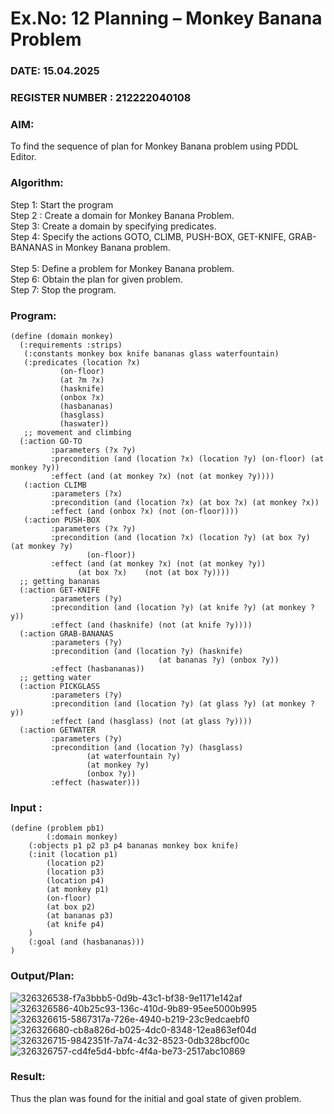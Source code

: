 # Ex.No: 12  Planning –  Monkey Banana Problem
### DATE: 15.04.2025                                                                          
### REGISTER NUMBER : 212222040108
### AIM: 
To find the sequence of plan for Monkey Banana problem using PDDL Editor.
###  Algorithm:
Step 1:  Start the program <br> 
Step 2 : Create a domain for Monkey Banana Problem. <br> 
Step 3:  Create a domain by specifying predicates. <br> 
Step 4: Specify the actions GOTO, CLIMB, PUSH-BOX, GET-KNIFE, GRAB-BANANAS in Monkey Banana problem.<br>  
Step 5:   Define a problem for Monkey Banana problem.<br> 
Step 6:  Obtain the plan for given problem.<br> 
Step 7: Stop the program.<br> 

### Program:
```
(define (domain monkey)	       
  (:requirements :strips)
   (:constants monkey box knife bananas glass waterfountain)
   (:predicates (location ?x)
	       (on-floor)
	       (at ?m ?x)
	       (hasknife)
	       (onbox ?x)
	       (hasbananas)
	       (hasglass)
	       (haswater))
   ;; movement and climbing
  (:action GO-TO
	     :parameters (?x ?y)
	     :precondition (and (location ?x) (location ?y) (on-floor) (at monkey ?y))
	     :effect (and (at monkey ?x) (not (at monkey ?y))))
   (:action CLIMB
	     :parameters (?x)
	     :precondition (and (location ?x) (at box ?x) (at monkey ?x))
	     :effect (and (onbox ?x) (not (on-floor))))
   (:action PUSH-BOX
	     :parameters (?x ?y)
	     :precondition (and (location ?x) (location ?y) (at box ?y) (at monkey ?y) 
				 (on-floor))
	     :effect (and (at monkey ?x) (not (at monkey ?y))
			   (at box ?x)    (not (at box ?y))))
  ;; getting bananas
  (:action GET-KNIFE
	     :parameters (?y)
         :precondition (and (location ?y) (at knife ?y) (at monkey ?y))
	     :effect (and (hasknife) (not (at knife ?y))))
  (:action GRAB-BANANAS
	     :parameters (?y)
	     :precondition (and (location ?y) (hasknife) 
                                 (at bananas ?y) (onbox ?y))
	     :effect (hasbananas))
  ;; getting water
  (:action PICKGLASS
	     :parameters (?y)
	     :precondition (and (location ?y) (at glass ?y) (at monkey ?y))
	     :effect (and (hasglass) (not (at glass ?y))))
  (:action GETWATER
	     :parameters (?y)
	     :precondition (and (location ?y) (hasglass)
				 (at waterfountain ?y)
				 (at monkey ?y)
				 (onbox ?y))
	     :effect (haswater)))
```

### Input :
```
(define (problem pb1)
    	(:domain monkey)
  	(:objects p1 p2 p3 p4 bananas monkey box knife)
  	(:init (location p1)
		(location p2)
		(location p3)
		(location p4)
	 	(at monkey p1)
		(on-floor)
		(at box p2)
		(at bananas p3)
	 	(at knife p4)
	)
  	(:goal (and (hasbananas)))
)
```

### Output/Plan:
![326326538-f7a3bbb5-0d9b-43c1-bf38-9e1171e142af](https://github.com/user-attachments/assets/fbd04c55-d4be-4ce7-9cb0-6a27b9777bd4)
![326326586-40b25c93-136c-410d-9b89-95ee5000b995](https://github.com/user-attachments/assets/b0a1f6c9-95f3-4724-9579-a4a02bb59480)
![326326615-5867317a-726e-4940-b219-23c9edcaebf0](https://github.com/user-attachments/assets/e4667d0a-575c-41a5-9e11-0cfd67967be8)
![326326680-cb8a826d-b025-4dc0-8348-12ea863ef04d](https://github.com/user-attachments/assets/79e5c76f-2f04-409e-9ea5-452efad389dc)
![326326715-9842351f-7a74-4c32-8523-0db328bcf00c](https://github.com/user-attachments/assets/ce8fb735-791c-4c2d-8ac4-4aba32c193a8)
![326326757-cd4fe5d4-bbfc-4f4a-be73-2517abc10869](https://github.com/user-attachments/assets/1e61e689-3bbf-4812-98f5-5b0cf3f51686)






### Result:
Thus the plan was found for the initial and goal state of given problem.
